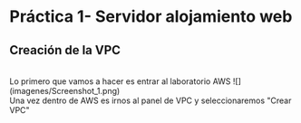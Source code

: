 # Práctica 1- Servidor alojamiento web

## Creación de la VPC
<br>
Lo primero que vamos a hacer es entrar al laboratorio AWS
![](imagenes/Screenshot_1.png)
<br>
Una vez dentro de AWS es irnos al panel de VPC y seleccionaremos "Crear VPC"
